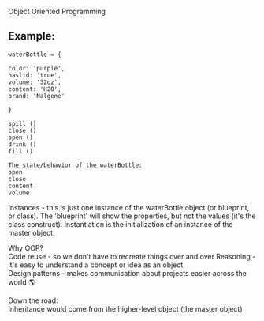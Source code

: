 Object Oriented Programming

Example:
---
```
waterBottle = {

color: 'purple',
haslid: 'true',
volume: '32oz',
content: 'H2O',
brand: 'Nalgene'

}

spill ()
close ()
open ()
drink ()
fill ()

The state/behavior of the waterBottle:  
open  
close  
content  
volume  
 ```

Instances - this is just one instance of the waterBottle object (or blueprint, or class). The 'blueprint' will show the properties, but not the values (it's the class construct). Instantiation is the initialization of an instance of the master object.

Why OOP?  
Code reuse - so we don't have to recreate things over and over
Reasoning - it's easy to understand a concept or idea as an object  
Design patterns - makes communication about projects easier across the world 🌎

Down the road:  
Inheritance would come from the higher-level object (the master object)
